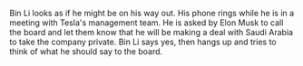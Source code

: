 Bin Li looks as if he might be on his way out. His phone rings while he is in a meeting with Tesla's management team. He is asked by Elon Musk to call the board and let them know that he will be making a deal with Saudi Arabia to take the company private. Bin Li says yes, then hangs up and tries to think of what he should say to the board.